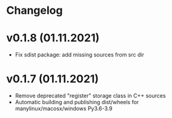 # Changelog

# v0.1.8 (01.11.2021)

- Fix sdist package: add missing sources from src dir

# v0.1.7 (01.11.2021)

- Remove deprecated "register" storage class in C++ sources
- Automatic building and publishing dist/wheels for manylinux/macosx/windows Py3.6-3.9
